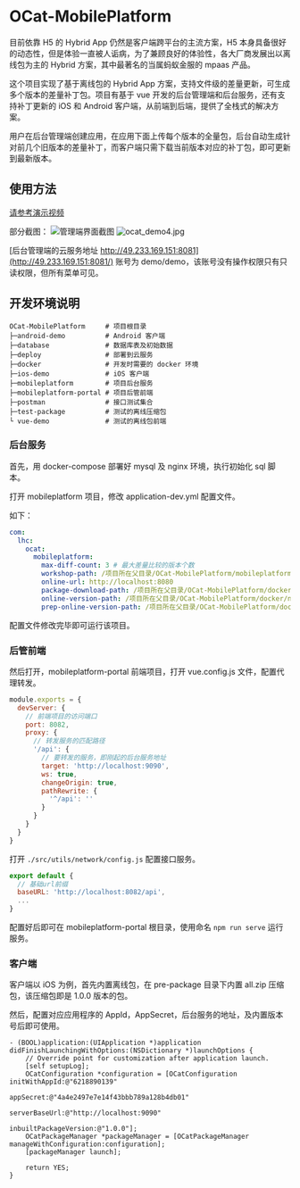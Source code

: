 # OCat-MobilePlatform

目前依靠 H5 的 Hybrid App 仍然是客户端跨平台的主流方案，H5 本身具备很好的动态性，但是体验一直被人诟病，为了兼顾良好的体验性，各大厂商发展出以离线包为主的 Hybrid 方案，其中最著名的当属蚂蚁金服的 mpaas 产品。

这个项目实现了基于离线包的 Hybrid App 方案，支持文件级的差量更新，可生成多个版本的差量补丁包。项目有基于 vue 开发的后台管理端和后台服务，还有支持补丁更新的 iOS 和 Android 客户端，从前端到后端，提供了全栈式的解决方案。

用户在后台管理端创建应用，在应用下面上传每个版本的全量包，后台自动生成针对前几个旧版本的差量补丁，而客户端只需下载当前版本对应的补丁包，即可更新到最新版本。

## 使用方法
[请参考演示视频](https://www.bilibili.com/video/av80051552/)

部分截图：
![管理端界面截图](https://i.loli.net/2019/12/22/VNYBHsFvg2wM4po.jpg)
![ocat_demo4.jpg](https://i.loli.net/2019/12/22/lVC9Oq4amBvSZMr.jpg)

[后台管理端的云服务地址 http://49.233.169.151:8081](http://49.233.169.151:8081/)
账号为 demo/demo，该账号没有操作权限只有只读权限，但所有菜单可见。

## 开发环境说明

```
OCat-MobilePlatform     # 项目根目录
├─android-demo          # Android 客户端
├─database              # 数据库表及初始数据
├─deploy                # 部署到云服务
├─docker                # 开发时需要的 docker 环境
├─ios-demo              # iOS 客户端
├─mobileplatform        # 项目后台服务
├─mobileplatform-portal # 项目后管前端
├─postman               # 接口测试集合
├─test-package          # 测试的离线压缩包
└ vue-demo              # 测试的离线包前端
```

### 后台服务
首先，用 docker-compose 部署好 mysql 及 nginx 环境，执行初始化 sql 脚本。

打开 mobileplatform 项目，修改 application-dev.yml 配置文件。

如下：

```yml
com:
  lhc:
    ocat:
      mobileplatform:
        max-diff-count: 3 # 最大差量比较的版本个数
        workshop-path: /项目所在父目录/OCat-MobilePlatform/mobileplatform/workshop # 差量比较工作目录
        online-url: http://localhost:8080
        package-download-path: /项目所在父目录/OCat-MobilePlatform/docker/nginx/html/download/packages
        online-version-path: /项目所在父目录/OCat-MobilePlatform/docker/nginx/html/online
        prep-online-version-path: /项目所在父目录/OCat-MobilePlatform/docker/nginx/html/preview
```

配置文件修改完毕即可运行该项目。

### 后管前端
然后打开，mobileplatform-portal 前端项目，打开 vue.config.js 文件，配置代理转发。

```js
module.exports = {
  devServer: {
    // 前端项目的访问端口
    port: 8082, 
    proxy: {
      // 转发服务的匹配路径
      '/api': { 
        // 要转发的服务，即刚起的后台服务地址
        target: 'http://localhost:9090', 
        ws: true,
        changeOrigin: true,
        pathRewrite: {
          '^/api': ''
        }
      }
    }
  }
}
```

打开 `./src/utils/network/config.js` 配置接口服务。

```js
export default {
  // 基础url前缀
  baseURL: 'http://localhost:8082/api',
  ...
}

```

配置好后即可在 mobileplatform-portal 根目录，使用命名 `npm run serve` 运行服务。

### 客户端
客户端以 iOS 为例，首先内置离线包，在 pre-package 目录下内置 all.zip 压缩包，该压缩包即是 1.0.0 版本的包。

然后，配置对应应用程序的 AppId，AppSecret，后台服务的地址，及内置版本号后即可使用。

```oc
- (BOOL)application:(UIApplication *)application didFinishLaunchingWithOptions:(NSDictionary *)launchOptions {
    // Override point for customization after application launch.
    [self setupLog];
    OCatConfiguration *configuration = [OCatConfiguration initWithAppId:@"6218890139"
                                                              appSecret:@"4a4e2497e7e14f43bbb789a128b4db01"
                                                          serverBaseUrl:@"http://localhost:9090"
                                                  inbuiltPackageVersion:@"1.0.0"];
    OCatPackageManager *packageManager = [OCatPackageManager manageWithConfiguration:configuration];
    [packageManager launch];

    return YES;
}
```


